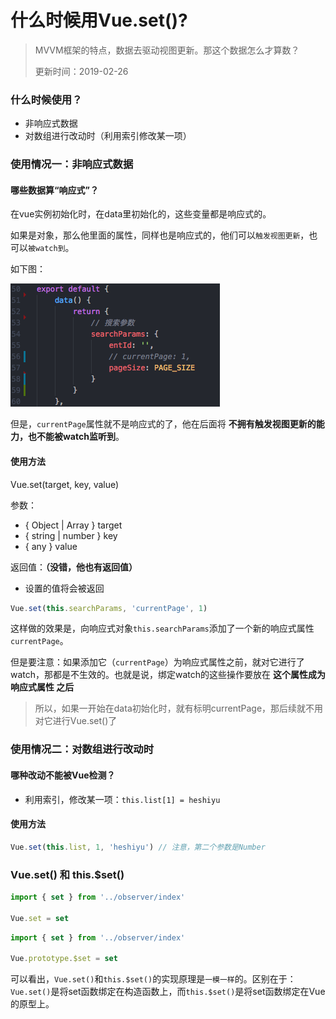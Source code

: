 # 什么时候用Vue.set()?
> MVVM框架的特点，数据去驱动视图更新。那这个数据怎么才算数？
> 
> 更新时间：2019-02-26

### 什么时候使用？
 - 非响应式数据
 - 对数组进行改动时（利用索引修改某一项）

### 使用情况一：非响应式数据
#### 哪些数据算“响应式”？
在vue实例初始化时，在data里初始化的，这些变量都是响应式的。

如果是对象，那么他里面的属性，同样也是响应式的，他们可以`触发视图更新`，也可以`被watch到`。

如下图：

![alt](./img/set-1.png)

但是，`currentPage`属性就不是响应式的了，他在后面将 **不拥有触发视图更新的能力，也不能被watch监听到**。

#### 使用方法
Vue.set(target, key, value)

参数：
 - { Object | Array } target
 - { string | number } key
 - { any } value

返回值：**（没错，他也有返回值）**
 - 设置的值将会被返回

```js
Vue.set(this.searchParams, 'currentPage', 1)
```
这样做的效果是，向响应式对象`this.searchParams`添加了一个新的响应式属性`currentPage`。

但是要注意：如果添加它（`currentPage`）为响应式属性之前，就对它进行了watch，那都是不生效的。也就是说，绑定watch的这些操作要放在 **这个属性成为响应式属性 之后**

> 所以，如果一开始在data初始化时，就有标明currentPage，那后续就不用对它进行Vue.set()了


### 使用情况二：对数组进行改动时
#### 哪种改动不能被Vue检测？
 - 利用索引，修改某一项：`this.list[1] = heshiyu`

#### 使用方法
```js
Vue.set(this.list, 1, 'heshiyu') // 注意，第二个参数是Number
```


### Vue.set() 和 this.$set()
```js
import { set } from '../observer/index'
 
Vue.set = set
```
```js
import { set } from '../observer/index'
 
Vue.prototype.$set = set
```
可以看出，`Vue.set()`和`this.$set()`的实现原理是`一模一样`的。区别在于：`Vue.set()`是将set函数绑定在构造函数上，而`this.$set()`是将set函数绑定在Vue的原型上。